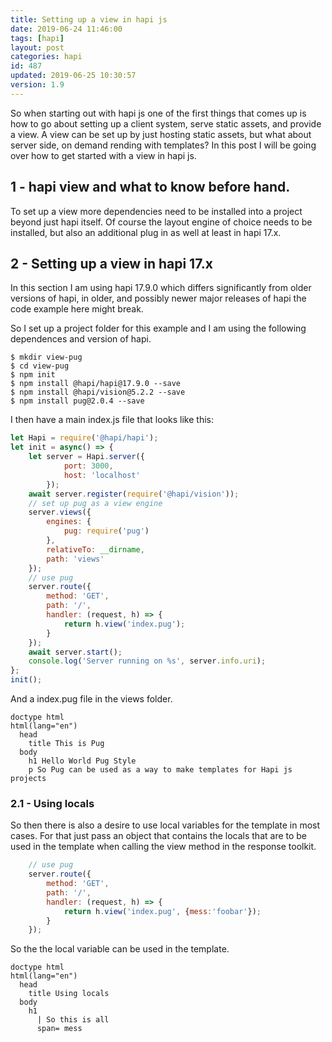 ```yaml
---
title: Setting up a view in hapi js
date: 2019-06-24 11:46:00
tags: [hapi]
layout: post
categories: hapi
id: 487
updated: 2019-06-25 10:30:57
version: 1.9
---
```


So when starting out with hapi js one of the first things that comes up is how to go about setting up a client system, serve static assets, and provide a view. A view can be set up by just hosting static assets, but what about server side, on demand rending with templates? In this post I will be going over how to get started with a view in hapi js.

<!-- more -->

## 1 - hapi view and what to know before hand.

To set up a view more dependencies need to be installed into a project beyond just hapi itself. Of course the layout engine of choice needs to be installed, but also an additional plug in as well at least in hapi 17.x.

## 2 - Setting up a view in hapi 17.x

In this section I am using hapi 17.9.0 which differs significantly from older versions of hapi, in older, and possibly newer major releases of hapi the code example here might break.

So I set up a project folder for this example and I am using the following dependences and version of hapi.

```
$ mkdir view-pug
$ cd view-pug
$ npm init
$ npm install @hapi/hapi@17.9.0 --save
$ npm install @hapi/vision@5.2.2 --save
$ npm install pug@2.0.4 --save
```

I then have a main index.js file that looks like this:

```js
let Hapi = require('@hapi/hapi');
let init = async() => {
    let server = Hapi.server({
            port: 3000,
            host: 'localhost'
        });
    await server.register(require('@hapi/vision'));
    // set up pug as a view engine
    server.views({
        engines: {
            pug: require('pug')
        },
        relativeTo: __dirname,
        path: 'views'
    });
    // use pug
    server.route({
        method: 'GET',
        path: '/',
        handler: (request, h) => {
            return h.view('index.pug');
        }
    });
    await server.start();
    console.log('Server running on %s', server.info.uri);
};
init();
```

And a index.pug file in the views folder.

```
doctype html
html(lang="en")
  head
    title This is Pug
  body
    h1 Hello World Pug Style
    p So Pug can be used as a way to make templates for Hapi js projects
```

### 2.1 - Using locals

So then there is also a desire to use local variables for the template in most cases. For that just pass an object that contains the locals that are to be used in the template when calling the view method in the response toolkit.

```js
    // use pug
    server.route({
        method: 'GET',
        path: '/',
        handler: (request, h) => {
            return h.view('index.pug', {mess:'foobar'});
        }
    });
```

So the the local variable can be used in the template.

```
doctype html
html(lang="en")
  head
    title Using locals
  body
    h1 
      | So this is all 
      span= mess
```